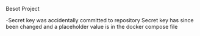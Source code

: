 Besot Project

-Secret key was accidentally committed to repository
 Secret key has since been changed and a placeholder value is in the docker compose file
